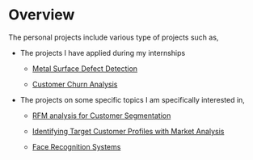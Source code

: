 # Overview

The personal projects include various type of projects such as,

* The projects I have applied during my internships 

    * [Metal Surface Defect Detection](https://github.com/cansuyalcinn/Projects-Portfolio/tree/master/Personal%20Projects/Metal%20Surface%20Defect%20Detection) 
    
    * [Customer Churn Analysis](https://github.com/cansuyalcinn/Projects-Portfolio/tree/master/Personal%20Projects/Customer%20Churn%20Analysis)
    

* The projects on some specific topics I am specifically interested in,

    * [RFM analysis for Customer Segmentation](https://github.com/cansuyalcinn/Projects-Portfolio/tree/master/Personal%20Projects/RFM%20analysis%20for%20Customer%20Segmentation)
    
    * [Identifying Target Customer Profiles with Market Analysis](https://github.com/cansuyalcinn/Projects-Portfolio/tree/master/Personal%20Projects/Identifying%20Target%20Customer%20Profiles%20with%20Market%20Analysis)

    * [Face Recognition Systems](https://github.com/cansuyalcinn/Projects-Portfolio/tree/master/Personal%20Projects/Face%20Recognition)


